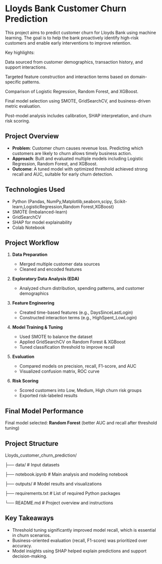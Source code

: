 # Lloyds Bank Customer Churn Prediction

This project aims to predict customer churn for Lloyds Bank using machine learning. The goal is to help the bank proactively identify high-risk customers and enable early interventions to improve retention.

Key highlights:

Data sourced from customer demographics, transaction history, and support interactions.

Targeted feature construction and interaction terms based on domain-specific patterns.

Comparison of Logistic Regression, Random Forest, and XGBoost.

Final model selection using SMOTE, GridSearchCV, and business-driven metric evaluation.

Post-model analysis includes calibration, SHAP interpretation, and churn risk scoring.

## Project Overview

- **Problem**: Customer churn causes revenue loss. Predicting which customers are likely to churn allows timely business action.
- **Approach**: Built and evaluated multiple models including Logistic Regression, Random Forest, and XGBoost.
- **Outcome**: A tuned model with optimized threshold achieved strong recall and AUC, suitable for early churn detection.

## Technologies Used
- Python (Pandas, NumPy,Matplotlib,seaborn,scipy, Scikit-learn,LogisticRegression,Random Forest,XGBoost)
- SMOTE (Imbalanced-learn)
- GridSearchCV
- SHAP for model explainability
- Colab Notebook

## Project Workflow

1. **Data Preparation**  
   - Merged multiple customer data sources  
   - Cleaned and encoded features

2. **Exploratory Data Analysis (EDA)**  
   - Analyzed churn distribution, spending patterns, and customer demographics

3. **Feature Engineering**  
   - Created time-based features (e.g., DaysSinceLastLogin)  
   - Constructed interaction terms (e.g., HighSpent_LowLogin)

4. **Model Training & Tuning**  
   - Used SMOTE to balance the dataset  
   - Applied GridSearchCV on Random Forest & XGBoost  
   - Tuned classification threshold to improve recall

5. **Evaluation**  
   - Compared models on precision, recall, F1-score, and AUC  
   - Visualized confusion matrix, ROC curve

6. **Risk Scoring**  
   - Scored customers into Low, Medium, High churn risk groups  
   - Exported risk-labeled results

## Final Model Performance

Final model selected: **Random Forest** (better AUC and recall after threshold tuning)

## Project Structure

Lloyds_customer_churn_prediction/

├── data/ # Input datasets 

├── notebook.ipynb # Main analysis and modeling notebook

├── outputs/ # Model results and visualizations

├── requirements.txt # List of required Python packages

└── README.md # Project overview and instructions

## Key Takeaways

- Threshold tuning significantly improved model recall, which is essential in churn scenarios.
- Business-oriented evaluation (recall, F1-score) was prioritized over accuracy.
- Model insights using SHAP helped explain predictions and support decision-making.



